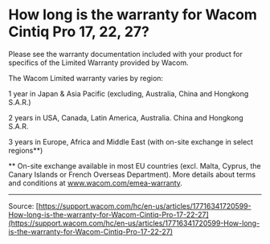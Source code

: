 # How long is the warranty for Wacom Cintiq Pro 17, 22, 27?

Please see the warranty documentation included with your product for specifics of the Limited Warranty provided by Wacom.


The Wacom Limited warranty varies by region:


1 year in Japan & Asia Pacific (excluding, Australia, China and Hongkong S.A.R.)


2 years in USA, Canada, Latin America, Australia. China and Hongkong S.A.R.


3 years in Europe, Africa and Middle East (with on-site exchange in select regions**)


** On-site exchange available in most EU countries (excl. Malta, Cyprus, the Canary Islands or French Overseas Department). More details about terms and conditions at www.wacom.com/emea-warranty.

---
Source: [https://support.wacom.com/hc/en-us/articles/17716341720599-How-long-is-the-warranty-for-Wacom-Cintiq-Pro-17-22-27](https://support.wacom.com/hc/en-us/articles/17716341720599-How-long-is-the-warranty-for-Wacom-Cintiq-Pro-17-22-27)
